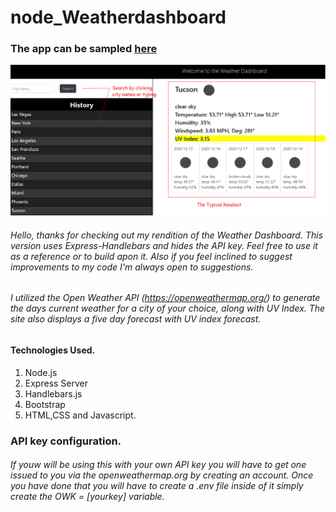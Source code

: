 # node_Weatherdashboard

### The app can be sampled <a href= "https://agile-retreat-46101.herokuapp.com/">here</a>

<img src="./images/WD.png">


###### Hello, thanks for checking out my rendition of the Weather Dashboard. This version uses Express-Handlebars and hides the API key. Feel free to use it as a reference or to build apon it. Also if you feel inclined to suggest improvements to my code I'm always open to suggestions. 

###### I utilized the Open Weather API (https://openweathermap.org/) to generate the days current weather for a city of your choice, along with UV Index. The site also displays a five day forecast with UV index forecast.

#### Technologies Used.
1. Node.js
1. Express Server
1. Handlebars.js
1. Bootstrap
1. HTML,CSS and Javascript.

### API key configuration.
###### If youw will be using this with your own API key you will have to get one issued to you via the openweathermap.org by creating an account. Once you have done that you will have to create a .env file inside of it simply create the OWK = [yourkey] variable.






